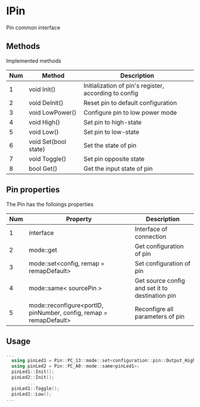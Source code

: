 # IPin

Pin common interface

## Methods
 
Implemented methods

|Num | Method                                  | Description                                               |
| -  | --------------------------------------- | --------------------------------------------------------- |
| 1  | void Init()                             | Initialization of pin's register, according to config     |
| 2  | void DeInit()                           | Reset pin to default configuration                        |
| 3  | void LowPower()                         | Configure pin to low power mode                           |
| 4  | void High()                             | Set pin to high-state                                     |
| 5  | void Low()                              | Set pin to low-state                                      |
| 6  | void Set(bool state)                    | Set the state of pin                                      |
| 7  | void Toggle()                           | Set pin opposite state                                    |
| 8  | bool Get()                              | Get the input state of pin                                |

## Pin properties

The Pin has the folloings properties

|Num | Property                                | Description                                            |
| -  | --------------------------------------- | ------------------------------------------------------ |
| 1  | interface                               | Interface of connection                                |
| 2  | mode::get                               | Get configuration of pin                               |
| 3  | mode::set<config, remap = remapDefault> | Set configuration of pin                               |
| 4  | mode::same< sourcePin >                 | Get source config and set it to destination pin        |
| 5  | mode::reconfigure<portID, pinNumber, config, remap = remapDefault> | Reconfigre all parameters of pin|

## Usage

```c++
...
  using pinLed1 = Pin::PC_13::mode::set<configuration::pin::Output_High>;
  using pinLed2 = Pin::PC_A0::mode::same<pinLed1>;
  pinLed1::Init();
  pinLed2::Init();
        ...
  pinLed1::Toggle();
  pinLed2::Low();
...
```